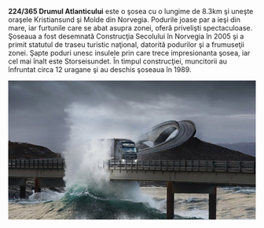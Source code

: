 **224/365 Drumul Atlanticului** este o şosea cu o lungime de 8.3km şi uneşte oraşele Kristiansund şi Molde din Norvegia. Podurile joase par a ieşi din mare, iar furtunile care se abat asupra zonei, oferă privelişti spectaculoase. Şoseaua a fost desemnată Construcţia Secolului în Norvegia în 2005 şi a primit statutul de traseu turistic naţional, datorită podurilor şi a frumuseţii zonei. Şapte poduri unesc insulele prin care trece impresionanta şosea, iar cel mai înalt este Storseisundet. În timpul construcţiei, muncitorii au înfruntat circa 12 uragane şi au deschis şoseaua în 1989.

![Podul Storseisundet](image-1.jpg)
